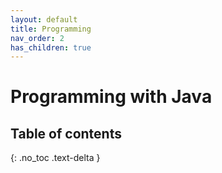 ```yaml
---
layout: default
title: Programming
nav_order: 2
has_children: true
---
```

# Programming with Java
## Table of contents
{: .no_toc .text-delta }